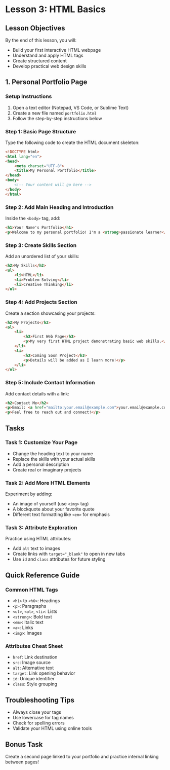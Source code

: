 # Lesson 3: HTML Basics

## Lesson Objectives
By the end of this lesson, you will:
- Build your first interactive HTML webpage
- Understand and apply HTML tags
- Create structured content
- Develop practical web design skills

## 1. Personal Portfolio Page

### Setup Instructions
1. Open a text editor (Notepad, VS Code, or Sublime Text)
2. Create a new file named `portfolio.html`
3. Follow the step-by-step instructions below

### Step 1: Basic Page Structure
Type the following code to create the HTML document skeleton:

```html
<!DOCTYPE html>
<html lang="en">
<head>
    <meta charset="UTF-8">
    <title>My Personal Portfolio</title>
</head>
<body>
    <!-- Your content will go here -->
</body>
</html>
```

### Step 2: Add Main Heading and Introduction
Inside the `<body>` tag, add:

```html
<h1>Your Name's Portfolio</h1>
<p>Welcome to my personal portfolio! I'm a <strong>passionate learner</strong> exploring web development.</p>
```

### Step 3: Create Skills Section
Add an unordered list of your skills:

```html
<h2>My Skills</h2>
<ul>
    <li>HTML</li>
    <li>Problem Solving</li>
    <li>Creative Thinking</li>
</ul>
```

### Step 4: Add Projects Section
Create a section showcasing your projects:

```html
<h2>My Projects</h2>
<ol>
    <li>
        <h3>First Web Page</h3>
        <p>My very first HTML project demonstrating basic web skills.</p>
    </li>
    <li>
        <h3>Coming Soon Project</h3>
        <p>Details will be added as I learn more!</p>
    </li>
</ol>
```

### Step 5: Include Contact Information
Add contact details with a link:

```html
<h2>Contact Me</h2>
<p>Email: <a href="mailto:your.email@example.com">your.email@example.com</a></p>
<p>Feel free to reach out and connect!</p>
```

## Tasks

### Task 1: Customize Your Page
- Change the heading text to your name
- Replace the skills with your actual skills
- Add a personal description
- Create real or imaginary projects

### Task 2: Add More HTML Elements
Experiment by adding:
- An image of yourself (use `<img>` tag)
- A blockquote about your favorite quote
- Different text formatting like `<em>` for emphasis

### Task 3: Attribute Exploration
Practice using HTML attributes:
- Add `alt` text to images
- Create links with `target="_blank"` to open in new tabs
- Use `id` and `class` attributes for future styling

## Quick Reference Guide

### Common HTML Tags
- `<h1>` to `<h6>`: Headings
- `<p>`: Paragraphs
- `<ul>`, `<ol>`, `<li>`: Lists
- `<strong>`: Bold text
- `<em>`: Italic text
- `<a>`: Links
- `<img>`: Images

### Attributes Cheat Sheet
- `href`: Link destination
- `src`: Image source
- `alt`: Alternative text
- `target`: Link opening behavior
- `id`: Unique identifier
- `class`: Style grouping

## Troubleshooting Tips
- Always close your tags
- Use lowercase for tag names
- Check for spelling errors
- Validate your HTML using online tools

## Bonus Task
Create a second page linked to your portfolio and practice internal linking between pages!